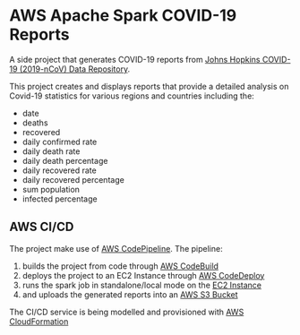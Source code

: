 # AWS Apache Spark COVID-19 Reports

A side project that generates COVID-19 reports from
[Johns Hopkins COVID-19 (2019-nCoV) Data Repository](https://github.com/CSSEGISandData/COVID-19).

This project creates and displays reports that provide a detailed analysis on Covid-19 statistics for various regions and countries including the:

- date
- deaths
- recovered
- daily confirmed rate
- daily death rate
- daily death percentage
- daily recovered rate
- daily recovered percentage
- sum population
- infected percentage

## AWS CI/CD

The project make use of [AWS CodePipeline](https://aws.amazon.com/codepipeline/).
The pipeline:

1. builds the project from code through [AWS CodeBuild](https://aws.amazon.com/codebuild/)
2. deploys the project to an EC2 Instance through [AWS CodeDeploy](https://aws.amazon.com/codedeploy/)
3. runs the spark job in standalone/local mode on the [EC2 Instance](https://aws.amazon.com/ec2/)
4. and uploads the generated reports into an [AWS S3 Bucket](https://aws.amazon.com/s3/)

The CI/CD service is being modelled and provisioned with [AWS CloudFormation](https://aws.amazon.com/cloudformation/)
